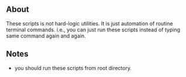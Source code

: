 ## About

These scripts is not hard-logic utilities. It is just automation of routine terminal commands. i.e., you can just run these scripts instead of typing same command again and again.


## Notes

- you should run these scripts from root directory.

